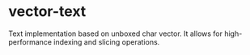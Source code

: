 # vector-text
Text implementation based on unboxed char vector. It allows for high-performance indexing and slicing operations.
